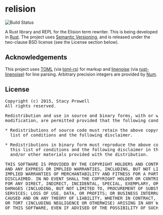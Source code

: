 # relision

![Build Status](https://travis-ci.org/relision/reli.svg?branch=master)

A Rust library and REPL for the Elision term rewriter.  This is being developed in [Rust][rust].  The project uses [Semantic Versioning][semantic-version], and is released under the two-clause BSD license (see the License section below).


## Acknowledgements

This project uses [TOML][toml] (via [toml-rs][]) for markup and [linenoise][] (via [rust-linenoise][]) for line parsing.  Arbitrary precision integers are provided by [Num][num].


[toml]:				https://github.com/toml-lang/toml
[toml-rs]:			https://github.com/alexcrichton/toml-rs
[rust]:				http://www.rust-lang.org
[num]:				https://github.com/rust-lang/num
[linenoise]:		https://github.com/antirez/linenoise
[rust-linenoise]:	https://github.com/octplane/rust-linenoise
[semantic-version]:	http://semver.org


## License
<pre>
Copyright (c) 2015, Stacy Prowell
All rights reserved.

Redistribution and use in source and binary forms, with or without
modification, are permitted provided that the following conditions are met:

* Redistributions of source code must retain the above copyright notice, this
  list of conditions and the following disclaimer.

* Redistributions in binary form must reproduce the above copyright notice,
  this list of conditions and the following disclaimer in the documentation
  and/or other materials provided with the distribution.

THIS SOFTWARE IS PROVIDED BY THE COPYRIGHT HOLDERS AND CONTRIBUTORS "AS IS"
AND ANY EXPRESS OR IMPLIED WARRANTIES, INCLUDING, BUT NOT LIMITED TO, THE
IMPLIED WARRANTIES OF MERCHANTABILITY AND FITNESS FOR A PARTICULAR PURPOSE ARE
DISCLAIMED. IN NO EVENT SHALL THE COPYRIGHT HOLDER OR CONTRIBUTORS BE LIABLE
FOR ANY DIRECT, INDIRECT, INCIDENTAL, SPECIAL, EXEMPLARY, OR CONSEQUENTIAL
DAMAGES (INCLUDING, BUT NOT LIMITED TO, PROCUREMENT OF SUBSTITUTE GOODS OR
SERVICES; LOSS OF USE, DATA, OR PROFITS; OR BUSINESS INTERRUPTION) HOWEVER
CAUSED AND ON ANY THEORY OF LIABILITY, WHETHER IN CONTRACT, STRICT LIABILITY,
OR TORT (INCLUDING NEGLIGENCE OR OTHERWISE) ARISING IN ANY WAY OUT OF THE USE
OF THIS SOFTWARE, EVEN IF ADVISED OF THE POSSIBILITY OF SUCH DAMAGE.
</pre>
